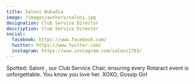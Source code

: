 ```yaml
---
title: Saloni Bokadia
image: /images/authors/saloni.jpg
designation: Club Service Director
description: Club Service Director
social:
  facebook: https://www.facebook.com/
  twitter: https://www.twitter.com/
  instagram: https://www.instagram.com/saloni1703/
---
```


Spotted: Saloni , our Club Service Chair, ensuring every Rotaract event is unforgettable. You know you love her. XOXO, Gossip Girl

